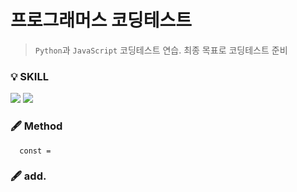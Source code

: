 
<!--![header](https://capsule-render.vercel.app/api?type=wave&color=auto&height=200&section=header&text=&fontSize=20)-->


# 프로그래머스 코딩테스트 
>`Python`과 `JavaScript` 코딩테스트 연습.
>최종 목표로 코딩테스트 준비 
  

### 💡 SKILL
<img src="https://img.shields.io/badge/JavaScript-{배경 색깔}?style={스타일}&logo=javascript&logoColor={로고 색깔}"/>  <img src="https://img.shields.io/badge/Python-pink?style={스타일}&logo=python&logoColor={로고 색깔}"/>



### 🖋 Method

```
  const =
```



### 🖋 add.
